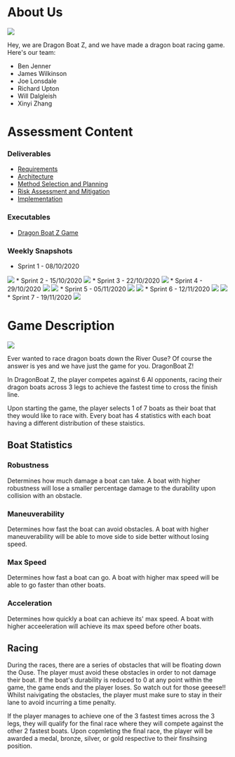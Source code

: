 # About Us

<img src="core/assets/dragonboatz Logo.png">

Hey, we are Dragon Boat Z, and we have made a dragon boat racing game.
Here's our team:
*   Ben Jenner
*   James Wilkinson
*   Joe Lonsdale
*   Richard Upton
*   Will Dalgleish
*   Xinyi Zhang

# Assessment Content
### Deliverables
*   <a href="docs/Req1.pdf">Requirements</a>
*   <a href="docs/Arch1.pdf">Architecture</a>
*   <a href="docs/Plan1.pdf">Method Selection and Planning</a>
*   <a href="docs/Risk1.pdf">Risk Assessment and Mitigation</a>
*   <a href="docs/Impl1.pdf">Implementation</a>

### Executables
*   <a href="fileloaction.exe">Dragon Boat Z Game</a>

### Weekly Snapshots
*   Sprint 1 - 08/10/2020
<img src="docs/sprints/sprint_1.png">
*   Sprint 2 - 15/10/2020
<img src="docs/sprints/sprint_2.png">
*   Sprint 3 - 22/10/2020
<img src="docs/sprints/sprint_3.png">
*   Sprint 4 - 29/10/2020
<img src="docs/sprints/sprint_4_-_Deliverables.png">
<img src="docs/sprints/sprint_4_-_Implementation.png">
*   Sprint 5 - 05/11/2020
<img src="docs/sprints/sprint_5_-_Deliverables.png">
<img src="docs/sprints/sprint_5_-_Implementation.png">
*   Sprint 6 - 12/11/2020
<img src="docs/sprints/sprint_6_-_Deliverables.png">
<img src="docs/sprints/sprint_6_-_Implementation.png">
*   Sprint 7 - 19/11/2020
<img src="docs/sprints/sprint_7.png">

# Game Description

<img src="core/assets/example screen for website.png">

Ever wanted to race dragon boats down the River Ouse? 
Of course the answer is yes and we have just the game for you.
DragonBoat Z!

In DragonBoat Z, the player competes against 6 AI opponents, racing their dragon boats across 3 legs to achieve the fastest time to cross the finish line.

Upon starting the game, the player selects 1 of 7 boats as their boat that they would like to race with.
Every boat has 4 statistics with each boat having a different distribution of these staistics.

## Boat Statistics
### Robustness
Determines how much damage a boat can take. A boat with higher robustness will lose a smaller percentage damage to the durability upon collision with an obstacle.
### Maneuverability
Determines how fast the boat can avoid obstacles. A boat with higher maneuverability will be able to move side to side better without losing speed.
### Max Speed
Determines how fast a boat can go. A boat with higher max speed will be able to go faster than other boats.
### Acceleration
Determines how quickly a boat can achieve its' max speed. A boat with higher acceeleration will achieve its max speed before other boats.

## Racing
During the races, there are a series of obstacles that will be floating down the Ouse. The player must avoid these obstacles in order to not damage their boat.
If the boat's durability is reduced to 0 at any point within the game, the game ends and the player loses. So watch out for those geeese!!
Whilst naivigating the obstacles, the player must make sure to stay in their lane to avoid incurring a time penalty.

If the player manages to achieve one of the 3 fastest times across the 3 legs, they will qualify for the final race where they will compete against the other 2 fastest boats.
Upon copmleting the final race, the player will be awarded a medal, bronze, silver, or gold respective to their finsihsing position.
